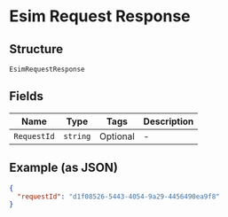 
# Esim Request Response

## Structure

`EsimRequestResponse`

## Fields

| Name | Type | Tags | Description |
|  --- | --- | --- | --- |
| `RequestId` | `string` | Optional | - |

## Example (as JSON)

```json
{
  "requestId": "d1f08526-5443-4054-9a29-4456490ea9f8"
}
```

